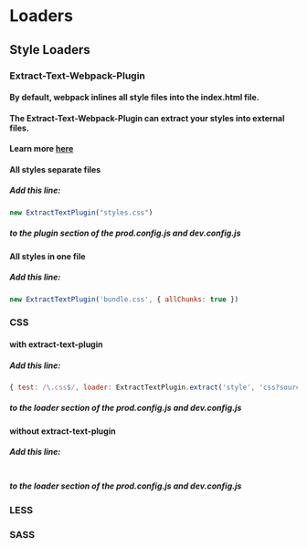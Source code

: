 # Loaders
## Style Loaders
### Extract-Text-Webpack-Plugin
#### By default, webpack inlines all style files into the index.html file.
#### The Extract-Text-Webpack-Plugin can extract your styles into external files.
#### Learn more [here](https://github.com/webpack/extract-text-webpack-plugin)
#### All styles separate files
##### Add this line:
```javascript
new ExtractTextPlugin("styles.css")
```
##### to the plugin section of the prod.config.js and dev.config.js
#### All styles in one file
##### Add this line:
```javascript
new ExtractTextPlugin('bundle.css', { allChunks: true })
```
### CSS
#### with extract-text-plugin
##### Add this line:
```javascript
{ test: /\.css$/, loader: ExtractTextPlugin.extract('style', 'css?sourceMap') }
```
##### to the loader section of the prod.config.js and dev.config.js
#### without extract-text-plugin
##### Add this line:
```javascript
```
##### to the loader section of the prod.config.js and dev.config.js
### LESS
### SASS
